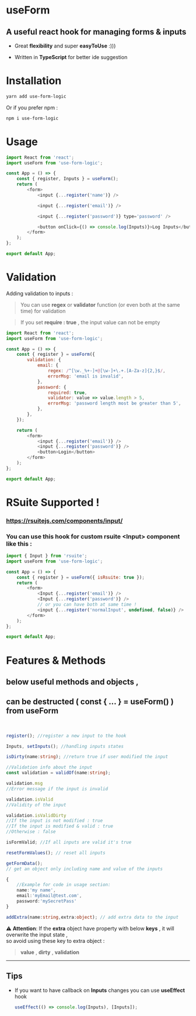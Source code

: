 # useForm

## A useful react hook for managing forms & inputs

-   Great **flexibility** and super **easyToUse** :)))

-   Written in **TypeScript** for better ide suggestion

# Installation

```bash
yarn add use-form-logic
```

Or if you prefer npm :

```bash
npm i use-form-logic
```

# Usage

```js
import React from 'react';
import useForm from 'use-form-logic';

const App = () => {
	const { register, Inputs } = useForm();
	return (
		<form>
			<input {...register('name')} />

			<input {...register('email')} />

			<input {...register('password')} type='password' />

			<button onClick={() => console.log(Inputs)}>Log Inputs</button>
		</form>
	);
};

export default App;
```

# Validation

Adding validation to inputs :

> You can use **regex** or **validator** function (or even both at the same time) for validation

> If you set **require : true** , the input value can not be empty

```js
import React from 'react';
import useForm from 'use-form-logic';

const App = () => {
	const { register } = useForm({
		validation: {
			email: {
				regex: /^[\w._%+-]+@[\w-]+\.+.[A-Za-z]{2,}$/,
				errorMsg: 'email is invalid',
			},
			password: {
				required: true,
				validator: value => value.length > 5,
				errorMsg: 'password length most be greater than 5',
			},
		},
	});

	return (
		<form>
			<input {...register('email')} />
			<input {...register('password')} />
			<button>Login</button>
		</form>
	);
};

export default App;
```

# RSuite Supported !

### https://rsuitejs.com/components/input/<br>

### You can use this hook for custom rsuite **<Input\>** component like this :

```js
import { Input } from 'rsuite';
import useForm from 'use-form-logic';

const App = () => {
	const { register } = useForm({ isRsuite: true });
	return (
		<form>
			<Input {...register('email')} />
			<Input {...register('password')} />
			// or you can have both at same time !
			<input {...register('normalInput', undefined, false)} />
		</form>
	);
};

export default App;
```

# Features & Methods

## below useful methods and objects ,

## can be destructed ( const { **...** } = useForm() ) from useForm

<br>

```js
register(); //register a new input to the hook
```

```js
Inputs, setInputs(); //handling inputs states
```

```ts
isDirty(name:string); //return true if user modified the input
```

```ts
//Validation info about the input
const validation = validOf(name:string);

validation.msg
//Error message if the input is invalid

validation.isValid
//Validity of the input

validation.isValidDirty
//If the input is not modified : true
//If the input is modified & valid : true
//Otherwise : false

```

```ts
isFormValid; //If all inputs are valid it's true
```

```ts
resetFormValues(); // reset all inputs
```

```ts
getFormData();
// get an object only including name and value of the inputs

{
	//Example for code in usage section:
	name:'my name',
	email:'myEmail@test.com',
	password:'mySecretPass'
}
```

```ts
addExtra(name:string,extra:object); // add extra data to the input
```

⚠ **Attention**: If the **extra** object have property with below **keys** , it will overwrite the input state ,<br>
so avoid using these key to extra object :

> **value** , **dirty** , **validation**

<hr>

## Tips

-   If you want to have callback on **Inputs** changes you can use **useEffect** hook
    ```js
    useEffect(() => console.log(Inputs), [Inputs]);
    ```
